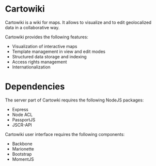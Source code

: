 Cartowiki
=========

Cartowiki is a wiki for maps. It allows to visualize and to edit geolocalized data in a collaborative way. 

Cartowiki provides the following features:
* Visualization of interactive maps
* Template management in view and edit modes
* Structured data storage and indexing
* Access rights management
* Internationalization



Dependencies
============

The server part of Cartowki requires the following NodeJS packages:

* Express
* Node ACL
* PassportJS
* JSCR-API


Cartowiki user interface requires the following components:
* Backbone
* Marionette
* Bootstrap
* MomentJS

